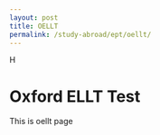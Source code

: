 ```yaml
---
layout: post
title: OELLT
permalink: /study-abroad/ept/oellt/
---
```

H
<h1>Oxford ELLT Test </h1>
This is oellt page